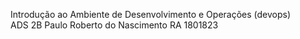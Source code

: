 Introdução ao Ambiente de Desenvolvimento e Operações (devops) <br />
ADS 2B 
Paulo Roberto do Nascimento
RA 1801823
